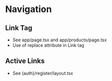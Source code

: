 # Navigation

## Link Tag
- See app/page.tsx and app/products/page.tsx
- Use of replace attribute in Link tag
## Active Links
- See (auth)/register/layout.tsx